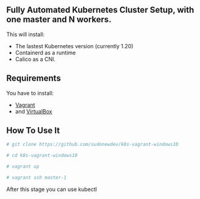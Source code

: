 
## Fully Automated Kubernetes Cluster Setup, with one master and N workers.

This will install:

- The lastest Kubernetes version (currently 1.20)
- Containerd as a runtime
- Calico as a CNI.

## Requirements

You have to install:
- [Vagrant](https://www.vagrantup.com/) 
- and [VirtualBox](https://www.virtualbox.org/)

## How To Use It

```bash
# git clone https://github.com/sudonewdev/k8s-vagrant-windows10
```

```bash
# cd k8s-vagrant-windows10
```

```bash
# vagrant up
```
```bash
# vagrant ssh master-1
```
After this stage you can use kubectl
